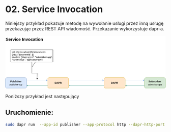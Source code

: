 # 02. Service Invocation

Niniejszy przykład pokazuje metodę na wywołanie usługi przez inną usługę przekazując przez REST API wiadomość.
Przekazanie wykorzystuje dapr-a.

![Schemat poglądowy działania](__media/dapr-service-invocation.png)

Poniższy przykład jest następujący

## Uruchomienie: 

```bash
sudo dapr run  --app-id publisher --app-protocol http --dapr-http-port 3500 -- ./pub_sub/bin/python3 app.py
```